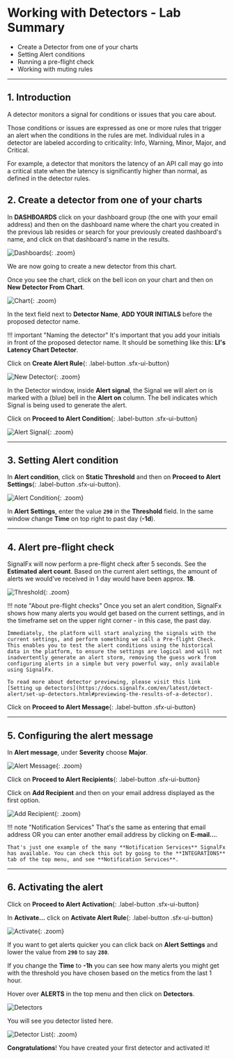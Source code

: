 # Working with Detectors - Lab Summary

* Create a Detector from one of your charts
* Setting Alert conditions
* Running a pre-flight check
* Working with muting rules

---

## 1. Introduction

A detector monitors a signal for conditions or issues that you care about.

Those conditions or issues are expressed as one or more rules that trigger an alert when the conditions in the rules are met. Individual rules in a detector are labeled according to criticality: Info, Warning, Minor, Major, and Critical.

For example, a detector that monitors the latency of an API call may go into a critical state when the latency is significantly higher than normal, as defined in the detector rules.

## 2. Create a detector from one of your charts

In **DASHBOARDS** click on your dashboard group (the one with your email address) and then on the dashboard name where the chart you created in the previous lab resides or search for your previously created dashboard's name, and click on that dashboard's name in the results.

![Dashboards](../images/detectors/M1-l2-1.png){: .zoom}

We are now going to create a new detector from this chart.

Once you see the chart, click on the bell icon on your chart and then on **New Detector From Chart**.

![Chart](../images/detectors/M1-l2-2.png){: .zoom}

In the text field next to **Detector Name**, **ADD YOUR INITIALS** before the proposed detector name.

!!! important "Naming the detector"
    It's important that you add your initials in front of the proposed detector name.
    It should be something like this: **LI's Latency Chart Detector**.

Click on **Create Alert Rule**{: .label-button .sfx-ui-button}

![New Detector](../images/detectors/M1-l2-3.png){: .zoom}

In the Detector window, inside **Alert signal**, the Signal we will alert on is marked with a (blue) bell in the **Alert on** column. The bell indicates which Signal is being used to generate the alert.

Click on **Proceed to Alert Condition**{: .label-button .sfx-ui-button}

![Alert Signal](../images/detectors/M1-l2-4.png){: .zoom}

---

## 3. Setting Alert condition

In **Alert condition**, click on **Static Threshold** and then on **Proceed to Alert Settings**{: .label-button .sfx-ui-button}.

![Alert Condition](../images/detectors/M1-l2-5.png){: .zoom}

In **Alert Settings**, enter the value **`290`** in the **Threshold** field. In the same window change **Time** on top right to past day (**-1d**).

---

## 4. Alert pre-flight check

SignalFx will now perform a pre-flight check after 5 seconds. See the **Estimated alert count**. Based on the current alert settings, the amount of alerts we would’ve received in 1 day would have been approx. **18**.

![Threshold](../images/detectors/M1-l2-6.png){: .zoom}

!!! note "About pre-flight checks"
    Once you set an alert condition, SignalFx shows how many alerts you would get based on the current settings, and in the timeframe set on the upper right corner - in this case, the past day.

    Immediately, the platform will start analyzing the signals with the current settings, and perform something we call a Pre-flight Check. This enables you to test the alert conditions using the historical data in the platform, to ensure the settings are logical and will not inadvertently generate an alert storm, removing the guess work from configuring alerts in a simple but very powerful way, only available using SignalFx.

    To read more about detector previewing, please visit this link
    [Setting up detectors](https://docs.signalfx.com/en/latest/detect-alert/set-up-detectors.html#previewing-the-results-of-a-detector).

Click on **Proceed to Alert Message**{: .label-button .sfx-ui-button}

---

## 5. Configuring the alert message

In **Alert message**, under **Severity** choose **Major**.

![Alert Message](../images/detectors/M1-l2-7.png){: .zoom}

Click on **Proceed to Alert Recipients**{: .label-button .sfx-ui-button}

Click on **Add Recipient** and then on your email address displayed as the first option.

![Add Recipient](../images/detectors/M1-l2-8.png){: .zoom}

!!! note "Notification Services"
    That's the same as entering that email address OR you can enter another email address by clicking on **E-mail...**.

    That's just one example of the many **Notification Services** SignalFx has available. You can check this out by going to the **INTEGRATIONS** tab of the top menu, and see **Notification Services**.

---

## 6. Activating the alert

Click on **Proceed to Alert Activation**{: .label-button .sfx-ui-button}

In **Activate...** click on **Activate Alert Rule**{: .label-button .sfx-ui-button}

![Activate](../images/detectors/M1-l2-9.png){: .zoom}

If you want to get alerts quicker you can click back on **Alert Settings** and lower the value from **`290`** to say **`280`**.

If you change the **Time** to **-1h** you can see how many alerts you might get with the threshold you have chosen based on the metics from the last 1 hour.

Hover over **ALERTS** in the top menu and then click on **Detectors**.

![Detectors](../images/detectors/detectors-menu.png)

You will see you detector listed here.

![Detector List](../images/detectors/active-alerts.png){: .zoom}

**Congratulations**! You have created your first detector and activated it!
